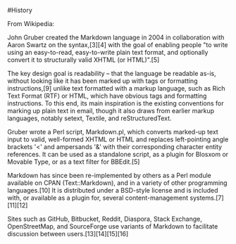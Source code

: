 #History

From Wikipedia:

John Gruber created the Markdown language in 2004 in collaboration with Aaron Swartz on the syntax,[3][4] with the goal of enabling people "to write using an easy-to-read, easy-to-write plain text format, and optionally convert it to structurally valid XHTML (or HTML)".[5]

The key design goal is readability – that the language be readable as-is, without looking like it has been marked up with tags or formatting instructions,[9] unlike text formatted with a markup language, such as Rich Text Format (RTF) or HTML, which have obvious tags and formatting instructions. To this end, its main inspiration is the existing conventions for marking up plain text in email, though it also draws from earlier markup languages, notably setext, Textile, and reStructuredText.

Gruber wrote a Perl script, Markdown.pl, which converts marked-up text input to valid, well-formed XHTML or HTML and replaces left-pointing angle brackets '<' and ampersands '&' with their corresponding character entity references. It can be used as a standalone script, as a plugin for Blosxom or Movable Type, or as a text filter for BBEdit.[5]

Markdown has since been re-implemented by others as a Perl module available on CPAN (Text::Markdown), and in a variety of other programming languages.[10] It is distributed under a BSD-style license and is included with, or available as a plugin for, several content-management systems.[7][11][12]

Sites such as GitHub, Bitbucket, Reddit, Diaspora, Stack Exchange, OpenStreetMap, and SourceForge use variants of Markdown to facilitate discussion between users.[13][14][15][16]

